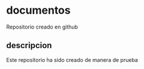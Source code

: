 # documentos
Repositorio creado en github

## descripcion 
Este repositorio ha sido creado de manera de prueba
